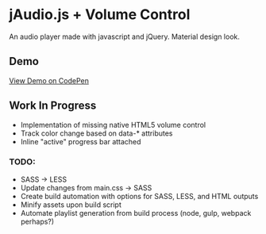 # jAudio.js + Volume Control
An audio player made with javascript and jQuery. Material design look.

## Demo  
[View Demo on CodePen](http://codepen.io/philearley/pen/kXpLOJ)

## Work In Progress
- Implementation of missing native HTML5 volume control
- Track color change based on data-* attributes
- Inline "active" progress bar attached
### TODO:
- SASS -> LESS
- Update changes from main.css -> SASS
- Create build automation with options for SASS, LESS, and HTML outputs
- Minify assets upon build script
- Automate playlist generation from build process (node, gulp, webpack perhaps?)

